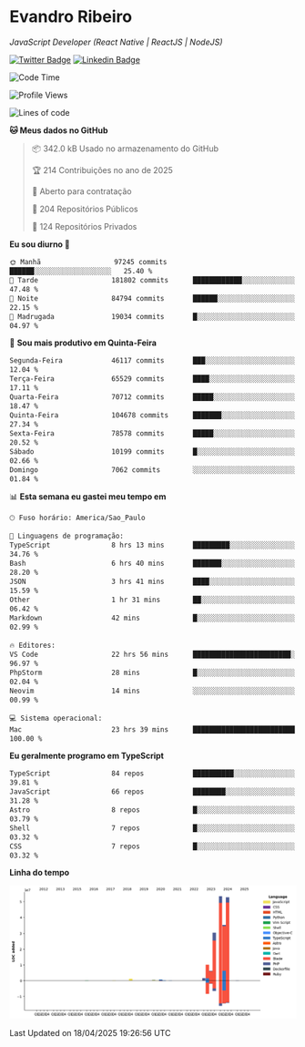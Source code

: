 # Evandro **Ribeiro**

*JavaScript Developer (React Native | ReactJS | NodeJS)*

[![Twitter Badge](https://img.shields.io/badge/-@ribeiroevandro-201B2D?style=flat-square&labelColor=201B2D&logo=twitter&logoColor=white&link=https://twitter.com/ribeiroevandro)](https://twitter.com/ribeiroevandro) 
[![Linkedin Badge](https://img.shields.io/badge/-Evandro%20Ribeiro-201B2D?style=flat-square&logo=Linkedin&logoColor=white&link=https://www.linkedin.com/in/ribeiroevandro)](https://www.linkedin.com/in/ribeiroevandro) 


<!--START_SECTION:waka-->
![Code Time](http://img.shields.io/badge/Code%20Time-4%2C393%20hrs%208%20mins-blue)

![Profile Views](http://img.shields.io/badge/Visualizac%C3%B5es%20do%20perfil-6-blue)

![Lines of code](https://img.shields.io/badge/Desde%20o%20Hello%20World%20eu%20escrevi-193.1%20million%20linhas%20de%20c%C3%B3digo-blue)

**🐱 Meus dados no GitHub** 

> 📦 342.0 kB Usado no armazenamento do GitHub 
 > 
> 🏆 214 Contribuições no ano de 2025
 > 
> 💼 Aberto para contratação
 > 
> 📜 204 Repositórios Públicos 
 > 
> 🔑 124 Repositórios Privados 
 > 
**Eu sou diurno 🐤** 

```text
🌞 Manhã                  97245 commits       ██████░░░░░░░░░░░░░░░░░░░   25.40 % 
🌆 Tarde                  181802 commits      ████████████░░░░░░░░░░░░░   47.48 % 
🌃 Noite                  84794 commits       ██████░░░░░░░░░░░░░░░░░░░   22.15 % 
🌙 Madrugada              19034 commits       █░░░░░░░░░░░░░░░░░░░░░░░░   04.97 % 
```
📅 **Sou mais produtivo em Quinta-Feira** 

```text
Segunda-Feira            46117 commits       ███░░░░░░░░░░░░░░░░░░░░░░   12.04 % 
Terça-Feira              65529 commits       ████░░░░░░░░░░░░░░░░░░░░░   17.11 % 
Quarta-Feira             70712 commits       █████░░░░░░░░░░░░░░░░░░░░   18.47 % 
Quinta-Feira             104678 commits      ███████░░░░░░░░░░░░░░░░░░   27.34 % 
Sexta-Feira              78578 commits       █████░░░░░░░░░░░░░░░░░░░░   20.52 % 
Sábado                   10199 commits       █░░░░░░░░░░░░░░░░░░░░░░░░   02.66 % 
Domingo                  7062 commits        ░░░░░░░░░░░░░░░░░░░░░░░░░   01.84 % 
```


📊 **Esta semana eu gastei meu tempo em** 

```text
🕑︎ Fuso horário: America/Sao_Paulo

💬 Linguagens de programação: 
TypeScript               8 hrs 13 mins       █████████░░░░░░░░░░░░░░░░   34.76 % 
Bash                     6 hrs 40 mins       ███████░░░░░░░░░░░░░░░░░░   28.20 % 
JSON                     3 hrs 41 mins       ████░░░░░░░░░░░░░░░░░░░░░   15.59 % 
Other                    1 hr 31 mins        ██░░░░░░░░░░░░░░░░░░░░░░░   06.42 % 
Markdown                 42 mins             █░░░░░░░░░░░░░░░░░░░░░░░░   02.99 % 

🔥 Editores: 
VS Code                  22 hrs 56 mins      ████████████████████████░   96.97 % 
PhpStorm                 28 mins             █░░░░░░░░░░░░░░░░░░░░░░░░   02.04 % 
Neovim                   14 mins             ░░░░░░░░░░░░░░░░░░░░░░░░░   00.99 % 

💻 Sistema operacional: 
Mac                      23 hrs 39 mins      █████████████████████████   100.00 % 
```

**Eu geralmente programo em TypeScript** 

```text
TypeScript               84 repos            ██████████░░░░░░░░░░░░░░░   39.81 % 
JavaScript               66 repos            ████████░░░░░░░░░░░░░░░░░   31.28 % 
Astro                    8 repos             █░░░░░░░░░░░░░░░░░░░░░░░░   03.79 % 
Shell                    7 repos             █░░░░░░░░░░░░░░░░░░░░░░░░   03.32 % 
CSS                      7 repos             █░░░░░░░░░░░░░░░░░░░░░░░░   03.32 % 
```



**Linha do tempo**

![Lines of Code chart](https://raw.githubusercontent.com/ribeiroevandro/ribeiroevandro/main/assets/bar_graph.png)


 Last Updated on 18/04/2025 19:26:56 UTC
<!--END_SECTION:waka-->
